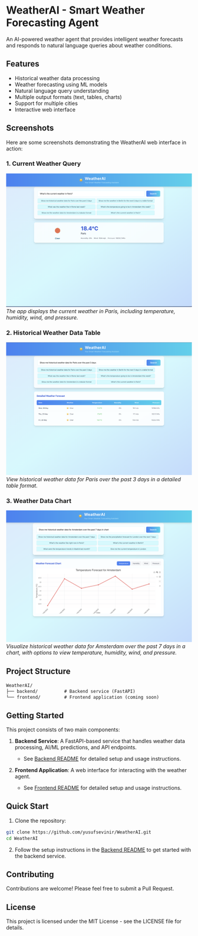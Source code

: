 # WeatherAI - Smart Weather Forecasting Agent

An AI-powered weather agent that provides intelligent weather forecasts and responds to natural language queries about weather conditions.

## Features

- Historical weather data processing
- Weather forecasting using ML models
- Natural language query understanding
- Multiple output formats (text, tables, charts)
- Support for multiple cities
- Interactive web interface

## Screenshots

Here are some screenshots demonstrating the WeatherAI web interface in action:

### 1. Current Weather Query

![Current Weather in Paris](weather_text.png)
*The app displays the current weather in Paris, including temperature, humidity, wind, and pressure.*

### 2. Historical Weather Data Table

![Historical Weather Data for Paris](weather_table.png)
*View historical weather data for Paris over the past 3 days in a detailed table format.*

### 3. Weather Data Chart

![Weather Data Chart for Amsterdam](weather_chart.png)
*Visualize historical weather data for Amsterdam over the past 7 days in a chart, with options to view temperature, humidity, wind, and pressure.*

## Project Structure

```
WeatherAI/
├── backend/          # Backend service (FastAPI)
└── frontend/         # Frontend application (coming soon)
```

## Getting Started

This project consists of two main components:

1. **Backend Service**: A FastAPI-based service that handles weather data processing, AI/ML predictions, and API endpoints.
   - See [Backend README](backend/README.md) for detailed setup and usage instructions.

2. **Frontend Application**: A web interface for interacting with the weather agent.
   - See [Frontend README](frontend/README.md) for detailed setup and usage instructions.

## Quick Start

1. Clone the repository:
```bash
git clone https://github.com/yusufsevinir/WeatherAI.git
cd WeatherAI
```

2. Follow the setup instructions in the [Backend README](backend/README.md) to get started with the backend service.

## Contributing

Contributions are welcome! Please feel free to submit a Pull Request.

## License

This project is licensed under the MIT License - see the LICENSE file for details. 